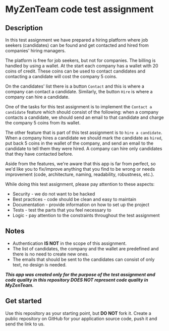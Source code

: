 # MyZenTeam code test assignment

## Description

In this test assignment we have prepared a hiring platform where job seekers (candidates) can be found and get contacted and hired from companies' hiring managers.

The platform is free for job seekers, but not for companies. The billing is handled by using a wallet. At the start each company has a wallet with 20 coins of credit. These coins can be used to contact candidates and contacting a candidate will cost the company 5 coins.

On the candidates' list there is a button `Contact` and this is where a company can contact a candidate. Similarly, the button `Hire` is where a company can hire a candidate.

One of the tasks for this test assignment is to implement the `Contact a candidate` feature which should consist of the following: when a company contacts a candidate, we should send an email to that candidate and charge the company 5 coins from its wallet.

The other feature that is part of this test assignment is to `hire a candidate`. When a company hires a candidate we should mark the candidate as `hired`, put back 5 coins in the wallet of the company, and send an email to the candidate to tell them they were hired. A company can hire only candidates that they have contacted before.

Aside from the features, we're aware that this app is far from perfect, so we'd like you to fix/improve anything that you find to be wrong or needs improvement (code, architecture, naming, readability, robustness, etc.).

While doing this test assignment, please pay attention to these aspects:

- Security - we do not want to be hacked
- Best practices - code should be clean and easy to maintain
- Documentation - provide information on how to set up the project
- Tests - test the parts that you feel necessary to
- Logic - pay attention to the constraints throughout the test assignment

## Notes

- Authentication **IS NOT** in the scope of this assignment.
- The list of candidates, the company and the wallet are predefined and there is no need to create new ones.
- The emails that should be sent to the candidates can consist of only text, no design is needed.

_**This app was created only for the purpose of the test assignment and code quality in this repository DOES NOT represent code quality in MyZenTeam.**_

## Get started

Use this repository as your starting point, but **DO NOT** fork it. Create a public repository on GitHub for your application source code, push it and send the link to us.
